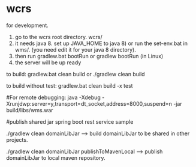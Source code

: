 # wcrs

for development.

1. go to the wcrs root directory. wcrs/
2. it needs java 8. set up JAVA_HOME to java 8) or run the set-env.bat in wms/. (you need edit it for your java 8 directory). 
3. then run gradlew.bat bootRun or gradlew bootRun (in Linux)
4. the server will be up ready

to build:
gradlew.bat clean build  or ./gradlew clean build

to build without test:
gradlew.bat clean build -x test

#For remote debugging: 
java -Xdebug -Xrunjdwp:server=y,transport=dt_socket,address=8000,suspend=n -jar build/libs/wms.war 


#publish shared jar
spring boot rest service sample

./gradlew clean domainLibJar  --> build domainLibJar to be shared in other projects.

./gradlew clean domainLibJar publishToMavenLocal  --> publish domainLibJar to local maven repository.
